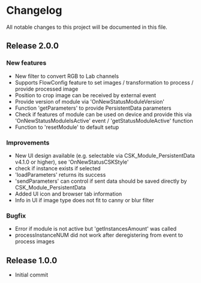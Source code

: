 # Changelog
All notable changes to this project will be documented in this file.

## Release 2.0.0

### New features
- New filter to convert RGB to Lab channels
- Supports FlowConfig feature to set images / transformation to process / provide processed image
- Position to crop image can be received by external event
- Provide version of module via 'OnNewStatusModuleVersion'
- Function 'getParameters' to provide PersistentData parameters
- Check if features of module can be used on device and provide this via 'OnNewStatusModuleIsActive' event / 'getStatusModuleActive' function
- Function to 'resetModule' to default setup

### Improvements
- New UI design available (e.g. selectable via CSK_Module_PersistentData v4.1.0 or higher), see 'OnNewStatusCSKStyle'
- check if instance exists if selected
- 'loadParameters' returns its success
- 'sendParameters' can control if sent data should be saved directly by CSK_Module_PersistentData
- Added UI icon and browser tab information
- Info in UI if image type does not fit to canny or blur filter

### Bugfix
- Error if module is not active but 'getInstancesAmount' was called
- processInstanceNUM did not work after deregistering from event to process images

## Release 1.0.0
- Initial commit